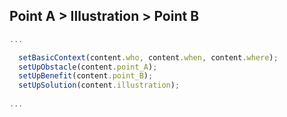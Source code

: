 ## Point A > Illustration > Point B

```js
...

  setBasicContext(content.who, content.when, content.where);
  setUpObstacle(content.point_A);   
  setUpBenefit(content.point_B);
  setUpSolution(content.illustration);
   
...
```

